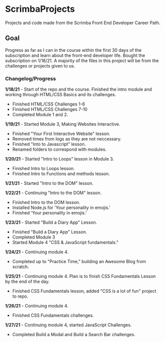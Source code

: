# ScrimbaProjects
Projects and code made from the Scrimba Front End Developer Career Path.

## Goal
Progress as far as I can in the course within the first 30 days of the subscription and learn about the front-end developer life. Bought the subscription on 1/18/21. A majority of the files in this project will be from the challenges or projects given to us.

### Changelog/Progress
**1/18/21** - Start of the repo and the course. Finished the intro module and working through HTML/CSS Basics and its challenges.
* Finished HTML/CSS Challenges 1-6
* Finished HTML/CSS Challenges 7-10
* Completed Module 1 and 2.
<!---->
**1/19/21** - Started Module 3, Making Websites Interactive.
* Finished "Your First Interactive Website" lesson.
* Removed times from logs as they are not neccessary. 
* Finished "Into to Javascript" lesson.
* Renamed folders to correspond with modules.
<!---->
**1/20/21** - Started "Intro to Loops" lesson in Module 3.
* Finished Intro to Loops lesson.
* Finished Intro to Functions and methods lesson.
<!---->
**1/21/21** - Started "Intro to the DOM" lesson.
<!---->
**1/22/21** - Continuing "Intro to the DOM" lesson.
* Finished Intro to the DOM lesson.
* Installed Node.js for 'Your personality in emojis.'
* Finished 'Your personality in emojis.'
<!---->
**1/23/21** - Started "Build a Diary App" Lesson.
* Finished "Build a Diary App" Lesson.
* Completed Module 3
* Started Module 4 "CSS & JavaScript fundamentals."
<!---->
**1/24/21** - Continuing module 4.
* Completed up to "Practice Time," building an Awesome Blog from scratch.
<!---->
**1/25/21** - Continuing module 4. Plan is to finish CSS Fundamentals Lesson by the end of the day.
* Finished CSS Fundamentals lesson, added "CSS is a lot of fun" project to repo.
<!---->
**1/26/21** - Continuing module 4.
* Finished CSS Fundamentals challenges.
<!---->
**1/27/21** - Continuing module 4, started JavaScript Challenges.
* Completed Build a Modal and Build a Search Bar challenges.